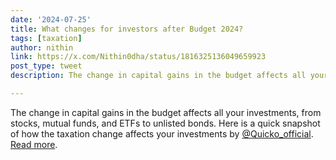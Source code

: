 ```yaml
---
date: '2024-07-25'
title: What changes for investors after Budget 2024?
tags: [taxation]
author: nithin
link: https://x.com/Nithin0dha/status/1816325136049659923
post_type: tweet
description: The change in capital gains in the budget affects all your investments, from stocks, mutual funds, and ETFs to unlisted bonds...

---
```


The change in capital gains in the budget affects all your investments, from stocks, mutual funds, and ETFs to unlisted bonds. Here is a quick snapshot of how the taxation change affects your investments by [@Quicko_official](https://x.com/Quicko_official). [Read more](https://zerodha.com/z-connect/business-updates/what-changes-for-investors-after-budget-2024).
